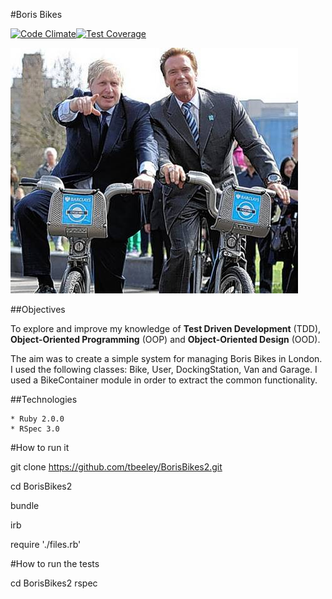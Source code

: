 #Boris Bikes

[![Code Climate](https://codeclimate.com/repos/541bfd0a6956806f6500a2cb/badges/1a49138dd7b8480d8ec7/gpa.svg)](https://codeclimate.com/repos/541bfd0a6956806f6500a2cb/feed)[![Test Coverage](https://codeclimate.com/repos/541bfd0a6956806f6500a2cb/badges/1a49138dd7b8480d8ec7/coverage.svg)](https://codeclimate.com/repos/541bfd0a6956806f6500a2cb/feed)

![Picture](./assets/arnie_and_boris.png)

##Objectives

To explore and improve my knowledge of **Test Driven Development** (TDD), **Object-Oriented Programming** (OOP) and **Object-Oriented Design** (OOD).

The aim was to create a simple system for managing Boris Bikes in London. I used the following classes: Bike, User, DockingStation, Van and Garage. I used a BikeContainer module in order to extract the common functionality. 

##Technologies

    * Ruby 2.0.0
    * RSpec 3.0

#How to run it

git clone https://github.com/tbeeley/BorisBikes2.git

cd BorisBikes2

bundle

irb

require './files.rb'

#How to run the tests

cd BorisBikes2
rspec



